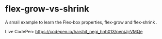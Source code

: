 # flex-grow-vs-shrink
A small example to learn the Flex-box properties, flex-grow and flex-shrink .

Live CodePen: https://codepen.io/harshit_negi_hnh013/pen/JjrVMQe

